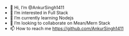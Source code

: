 - 👋 Hi, I’m @AnkurSingh1411
- 👀 I’m interested in Full Stack
- 🌱 I’m currently learning Nodejs
- 💞️ I’m looking to collaborate on Mean/Mern Stack
- 📫 How to reach me https://github.com/AnkurSingh1411

<!---
AnkurSingh1411/AnkurSingh1411 is a ✨ special ✨ repository because its `README.md` (this file) appears on your GitHub profile.
You can click the Preview link to take a look at your changes.
--->
